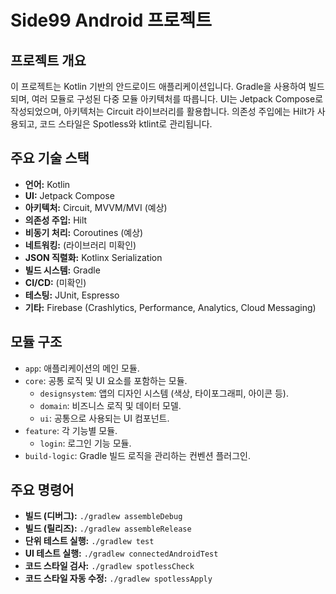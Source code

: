 # Side99 Android 프로젝트

## 프로젝트 개요

이 프로젝트는 Kotlin 기반의 안드로이드 애플리케이션입니다. Gradle을 사용하여 빌드되며, 여러 모듈로 구성된 다중 모듈 아키텍처를 따릅니다. UI는 Jetpack Compose로 작성되었으며, 아키텍처는 Circuit 라이브러리를 활용합니다. 의존성 주입에는 Hilt가 사용되고, 코드 스타일은 Spotless와 ktlint로 관리됩니다.

## 주요 기술 스택

*   **언어:** Kotlin
*   **UI:** Jetpack Compose
*   **아키텍처:** Circuit, MVVM/MVI (예상)
*   **의존성 주입:** Hilt
*   **비동기 처리:** Coroutines (예상)
*   **네트워킹:** (라이브러리 미확인)
*   **JSON 직렬화:** Kotlinx Serialization
*   **빌드 시스템:** Gradle
*   **CI/CD:** (미확인)
*   **테스팅:** JUnit, Espresso
*   **기타:** Firebase (Crashlytics, Performance, Analytics, Cloud Messaging)

## 모듈 구조

*   `app`: 애플리케이션의 메인 모듈.
*   `core`: 공통 로직 및 UI 요소를 포함하는 모듈.
    *   `designsystem`: 앱의 디자인 시스템 (색상, 타이포그래피, 아이콘 등).
    *   `domain`: 비즈니스 로직 및 데이터 모델.
    *   `ui`: 공통으로 사용되는 UI 컴포넌트.
*   `feature`: 각 기능별 모듈.
    *   `login`: 로그인 기능 모듈.
*   `build-logic`: Gradle 빌드 로직을 관리하는 컨벤션 플러그인.

## 주요 명령어

*   **빌드 (디버그):** `./gradlew assembleDebug`
*   **빌드 (릴리즈):** `./gradlew assembleRelease`
*   **단위 테스트 실행:** `./gradlew test`
*   **UI 테스트 실행:** `./gradlew connectedAndroidTest`
*   **코드 스타일 검사:** `./gradlew spotlessCheck`
*   **코드 스타일 자동 수정:** `./gradlew spotlessApply`
